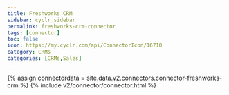 ```yaml
---
title: Freshworks CRM
sidebar: cyclr_sidebar
permalink: freshworks-crm-connector
tags: [connector]
toc: false
icon: https://my.cyclr.com/api/ConnectorIcon/16710
category: CRMs
categories: [CRMs,Sales]
---
```

{% assign connectordata = site.data.v2.connectors.connector-freshworks-crm %}
{% include v2/connector/connector.html %}	